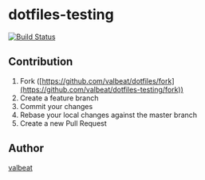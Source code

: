# dotfiles-testing

[![Build Status](https://travis-ci.com/valbeat/dotfiles.svg?branch=master)](https://travis-ci.com/valbeat/dotfiles)

## Contribution

1. Fork ([https://github.com/valbeat/dotfiles/fork](https://github.com/valbeat/dotfiles-testing/fork))
1. Create a feature branch
1. Commit your changes
1. Rebase your local changes against the master branch
1. Create a new Pull Request

## Author

[valbeat](https://github.com/valbeat)
